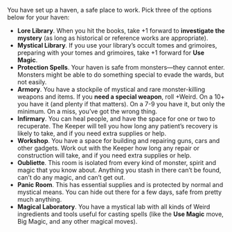 You have set up a haven, a safe place to work. Pick three of the options below for your haven:

- **Lore Library**. When you hit the books, take +1 forward to **investigate the mystery** (as long as historical or reference works are appropriate).
- **Mystical Library**. If you use your library’s occult tomes and grimoires, preparing with your tomes and grimoires, take +1 forward for **Use Magic**.
- **Protection Spells**. Your haven is safe from monsters—they cannot enter. Monsters might be able to do something special to evade the wards, but not easily.
- **Armory**. You have a stockpile of mystical and rare monster-killing weapons and items. If you **need a special weapon**, roll +Weird. On a 10+ you have it (and plenty if that matters). On a 7-9 you have it, but only the minimum. On a miss, you’ve got the wrong thing.
- **Infirmary**. You can heal people, and have the space for one or two to recuperate. The Keeper will tell you how long any patient’s recovery is likely to take, and if you need extra supplies or help.
- **Workshop**. You have a space for building and repairing guns, cars and other gadgets. Work out with the Keeper how long any repair or construction will take, and if you need extra supplies or help.
- **Oubliette**. This room is isolated from every kind of monster, spirit and magic that you know about. Anything you stash in there can’t be found, can’t do any magic, and can’t get out.
- **Panic Room**. This has essential supplies and is protected by normal and mystical means. You can hide out there for a few days, safe from pretty much anything.
- **Magical Laboratory**. You have a mystical lab with all kinds of Weird ingredients and tools useful for casting spells (like the **Use Magic** move, Big Magic, and any other magical moves).